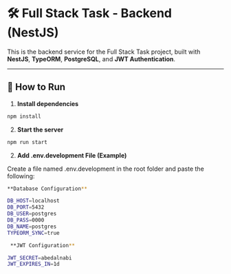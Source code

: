 # 🛠️ Full Stack Task - Backend (NestJS)

This is the backend service for the Full Stack Task project, built with **NestJS**, **TypeORM**, **PostgreSQL**, and **JWT Authentication**.

---

## 🚀 How to Run

1. **Install dependencies**

```bash
npm install
```

2. **Start the server**

```bash
npm run start
```

2. **Add .env.development File (Example)**

Create a file named .env.development in the root folder and paste the following:

```bash
**Database Configuration**

DB_HOST=localhost
DB_PORT=5432
DB_USER=postgres
DB_PASS=0000
DB_NAME=postgres
TYPEORM_SYNC=true

 **JWT Configuration**

JWT_SECRET=abedalnabi
JWT_EXPIRES_IN=1d
```
